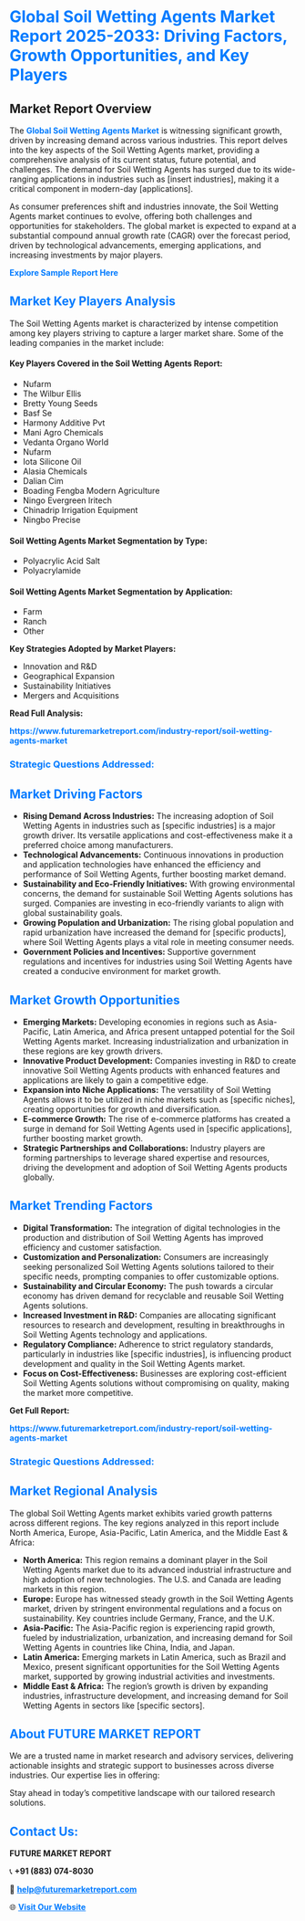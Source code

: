 <h1 style="color: #007BFF;">Global Soil Wetting Agents Market Report 2025-2033: Driving Factors, Growth Opportunities, and Key Players</h1>

<section id="overview">
<h2>Market Report Overview</h2>
<p>The <a href="https://www.futuremarketreport.com/industry-report/soil-wetting-agents-market" style="color: #007BFF; text-decoration: none;"><strong>Global Soil Wetting Agents Market</strong></a> is witnessing significant growth, driven by increasing demand across various industries. This report delves into the key aspects of the Soil Wetting Agents market, providing a comprehensive analysis of its current status, future potential, and challenges. The demand for Soil Wetting Agents has surged due to its wide-ranging applications in industries such as [insert industries], making it a critical component in modern-day [applications].</p>
<p>As consumer preferences shift and industries innovate, the Soil Wetting Agents market continues to evolve, offering both challenges and opportunities for stakeholders. The global market is expected to expand at a substantial compound annual growth rate (CAGR) over the forecast period, driven by technological advancements, emerging applications, and increasing investments by major players.</p>
</section>

<section id="overview">
<p><a href="https://www.futuremarketreport.com/request-sample/reportId=29666" style="color: #007BFF; text-decoration: none;"><strong>Explore Sample Report Here</strong></a></p>
</section>

<section id="key-players">
<h2 style="color: #007BFF;">Market Key Players Analysis</h2>
<p>The Soil Wetting Agents market is characterized by intense competition among key players striving to capture a larger market share. Some of the leading companies in the market include:</p>
<h4>Key Players Covered in the Soil Wetting Agents Report:</h4>
<ul><li>Nufarm</li><li>The Wilbur Ellis</li><li>Bretty Young Seeds</li><li>Basf Se</li><li>Harmony Additive Pvt</li><li>Mani Agro Chemicals</li><li>Vedanta Organo World</li><li>Nufarm</li><li>Iota Silicone Oil</li><li>Alasia Chemicals</li><li>Dalian Cim</li><li>Boading Fengba Modern Agriculture</li><li>Ningo Evergreen Iritech</li><li>Chinadrip Irrigation Equipment</li><li>Ningbo Precise</li></ul>
<h4>Soil Wetting Agents Market Segmentation by Type:</h4>
<ul><li>Polyacrylic Acid Salt</li><li>Polyacrylamide</li></ul>

<h4>Soil Wetting Agents Market Segmentation by Application:</h4>
<ul><li>Farm</li><li>Ranch</li><li>Other</li></ul>
<p><strong>Key Strategies Adopted by Market Players:</strong></p>
<ul>
<li>Innovation and R&D</li>
<li>Geographical Expansion</li>
<li>Sustainability Initiatives</li>
<li>Mergers and Acquisitions</li>
</ul>
</section>

<section>
<p><strong>Read Full Analysis: </strong></p><a href="https://www.futuremarketreport.com/industry-report/soil-wetting-agents-market" style="color: #007BFF; text-decoration: none;"><strong>https://www.futuremarketreport.com/industry-report/soil-wetting-agents-market</strong></a>
<h3 style="color: #007BFF;">Strategic Questions Addressed:</h3>
</section>

<section id="driving-factors">
<h2 style="color: #007BFF;">Market Driving Factors</h2>
<ul>
<li><strong>Rising Demand Across Industries:</strong> The increasing adoption of Soil Wetting Agents in industries such as [specific industries] is a major growth driver. Its versatile applications and cost-effectiveness make it a preferred choice among manufacturers.</li>
<li><strong>Technological Advancements:</strong> Continuous innovations in production and application technologies have enhanced the efficiency and performance of Soil Wetting Agents, further boosting market demand.</li>
<li><strong>Sustainability and Eco-Friendly Initiatives:</strong> With growing environmental concerns, the demand for sustainable Soil Wetting Agents solutions has surged. Companies are investing in eco-friendly variants to align with global sustainability goals.</li>
<li><strong>Growing Population and Urbanization:</strong> The rising global population and rapid urbanization have increased the demand for [specific products], where Soil Wetting Agents plays a vital role in meeting consumer needs.</li>
<li><strong>Government Policies and Incentives:</strong> Supportive government regulations and incentives for industries using Soil Wetting Agents have created a conducive environment for market growth.</li>
</ul>
</section>

<section id="growth-opportunities">
<h2 style="color: #007BFF;">Market Growth Opportunities</h2>
<ul>
<li><strong>Emerging Markets:</strong> Developing economies in regions such as Asia-Pacific, Latin America, and Africa present untapped potential for the Soil Wetting Agents market. Increasing industrialization and urbanization in these regions are key growth drivers.</li>
<li><strong>Innovative Product Development:</strong> Companies investing in R&D to create innovative Soil Wetting Agents products with enhanced features and applications are likely to gain a competitive edge.</li>
<li><strong>Expansion into Niche Applications:</strong> The versatility of Soil Wetting Agents allows it to be utilized in niche markets such as [specific niches], creating opportunities for growth and diversification.</li>
<li><strong>E-commerce Growth:</strong> The rise of e-commerce platforms has created a surge in demand for Soil Wetting Agents used in [specific applications], further boosting market growth.</li>
<li><strong>Strategic Partnerships and Collaborations:</strong> Industry players are forming partnerships to leverage shared expertise and resources, driving the development and adoption of Soil Wetting Agents products globally.</li>
</ul>
</section>

<section id="trending-factors">
<h2 style="color: #007BFF;">Market Trending Factors</h2>
<ul>
<li><strong>Digital Transformation:</strong> The integration of digital technologies in the production and distribution of Soil Wetting Agents has improved efficiency and customer satisfaction.</li>
<li><strong>Customization and Personalization:</strong> Consumers are increasingly seeking personalized Soil Wetting Agents solutions tailored to their specific needs, prompting companies to offer customizable options.</li>
<li><strong>Sustainability and Circular Economy:</strong> The push towards a circular economy has driven demand for recyclable and reusable Soil Wetting Agents solutions.</li>
<li><strong>Increased Investment in R&D:</strong> Companies are allocating significant resources to research and development, resulting in breakthroughs in Soil Wetting Agents technology and applications.</li>
<li><strong>Regulatory Compliance:</strong> Adherence to strict regulatory standards, particularly in industries like [specific industries], is influencing product development and quality in the Soil Wetting Agents market.</li>
<li><strong>Focus on Cost-Effectiveness:</strong> Businesses are exploring cost-efficient Soil Wetting Agents solutions without compromising on quality, making the market more competitive.</li>
</ul>
</section>

<section>
<p><strong>Get Full Report: </strong></p><a href="https://www.futuremarketreport.com/industry-report/soil-wetting-agents-market" style="color: #007BFF; text-decoration: none;"><strong>https://www.futuremarketreport.com/industry-report/soil-wetting-agents-market</strong></a>
<h3 style="color: #007BFF;">Strategic Questions Addressed:</h3>
</section>


<section id="regional-analysis">
<h2 style="color: #007BFF;">Market Regional Analysis</h2>
<p>The global Soil Wetting Agents market exhibits varied growth patterns across different regions. The key regions analyzed in this report include North America, Europe, Asia-Pacific, Latin America, and the Middle East & Africa:</p>
<ul>
<li><strong>North America:</strong> This region remains a dominant player in the Soil Wetting Agents market due to its advanced industrial infrastructure and high adoption of new technologies. The U.S. and Canada are leading markets in this region.</li>
<li><strong>Europe:</strong> Europe has witnessed steady growth in the Soil Wetting Agents market, driven by stringent environmental regulations and a focus on sustainability. Key countries include Germany, France, and the U.K.</li>
<li><strong>Asia-Pacific:</strong> The Asia-Pacific region is experiencing rapid growth, fueled by industrialization, urbanization, and increasing demand for Soil Wetting Agents in countries like China, India, and Japan.</li>
<li><strong>Latin America:</strong> Emerging markets in Latin America, such as Brazil and Mexico, present significant opportunities for the Soil Wetting Agents market, supported by growing industrial activities and investments.</li>
<li><strong>Middle East & Africa:</strong> The region’s growth is driven by expanding industries, infrastructure development, and increasing demand for Soil Wetting Agents in sectors like [specific sectors].</li>
</ul>
</section>

<footer>
<h2 style="color: #007BFF;">About FUTURE MARKET REPORT</h2>
<p>We are a trusted name in market research and advisory services, delivering actionable insights and strategic support to businesses across diverse industries. Our expertise lies in offering:</p>

<p>Stay ahead in today’s competitive landscape with our tailored research solutions.</p>

<h2 style="color: #007BFF;">Contact Us:</h2>
<p><strong>FUTURE MARKET REPORT</strong></p>
<p>📞 <strong>+91 (883) 074-8030</strong></p>
<p>📧 <strong><a href="mailto:help@futuremarketreport.com" style="color: #007BFF;">help@futuremarketreport.com</a></strong></p>
<p>🌐 <strong><a href="https://www.futuremarketreport.com/" style="color: #007BFF;">Visit Our Website</a></strong></p>
</footer>